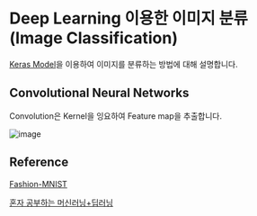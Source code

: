 # Deep Learning 이용한 이미지 분류 (Image Classification)


[Keras Model](https://github.com/kyopark2014/ML-Algorithms/blob/main/deep-learning.md#keras-model)을 이용하여 이미지를 분류하는 방법에 대해 설명합니다.

## Convolutional Neural Networks

Convolution은 Kernel을 잉요하여 Feature map을 추출합니다. 


![image](https://user-images.githubusercontent.com/52392004/187317227-becd2f28-7e42-4d50-80b8-9ce81593c021.png)


## Reference 

[Fashion-MNIST](https://github.com/zalandoresearch/fashion-mnist)


[혼자 공부하는 머신러닝+딥러닝](https://github.com/rickiepark/hg-mldl)
